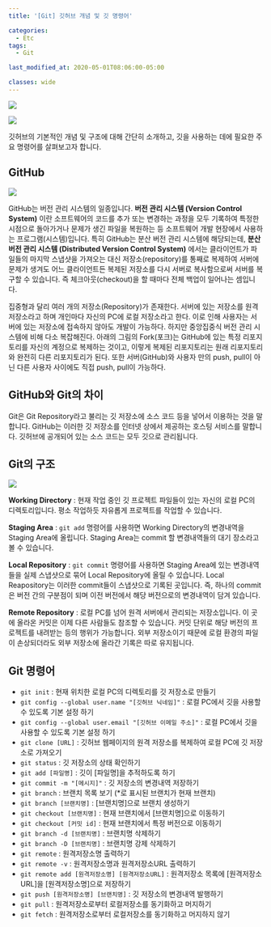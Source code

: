 ```yaml
---
title: '[Git] 깃허브 개념 및 깃 명령어'

categories:
  - Etc
tags:
  - Git

last_modified_at: 2020-05-01T08:06:00-05:00

classes: wide
---
```


![]({{site.url}}/assets/images/github_logo_2.png)

![]({{site.url}}/assets/images/github_logo_4.jpg)

깃허브의 기본적인 개념 및 구조에 대해 간단히 소개하고, 깃을 사용하는 데에 필요한 주요 명령어를 살펴보고자 합니다.


## GitHub

![]({{site.url}}/assets/images/github_logo_3.png)

GitHub는 버전 관리 시스템의 일종입니다. **버전 관리 시스템 (Version Control System)** 이란 소프트웨어의 코드를 추가 또는 변경하는 과정을 모두 기록하여 특정한 시점으로 돌아가거나 문제가 생긴 파일을 복원하는 등 소프트웨어 개발 현장에서 사용하는 프로그램(시스템)입니다. 특히 GitHub는 분산 버전 관리 시스템에 해당되는데, **분산 버전 관리 시스템 (Distributed Version Control System)** 에서는 클라이언트가 파일들의 마지막 스냅샷을 가져오는 대신 저장소(repository)를 통째로 복제하여 서버에 문제가 생겨도 어느 클라이언트든 복제된 저장소를 다시 서버로 복사함으로써 서버를 복구할 수 있습니다. 즉 체크아웃(checkout)을 할 때마다 전체 백업이 일어나는 셈입니다.


집중형과 달리 여러 개의 저장소(Repository)가 존재한다. 서버에 있는 저장소를 원격 저장소라고 하며 개인마다 자신의 PC에 로컬 저장소라고 한다. 이로 인해 사용자는 서버에 있는 저장소에 접속하지 않아도 개발이 가능하다. 하지만 중앙집중식 버전 관리 시스템에 비해 다소 복잡해진다. 아래의 그림의 Fork(포크)는 GitHub에 있는 특정 리포지토리를 자신의 계정으로 복제하는 것이고, 이렇게 복제된 리포지토리는 원래 리포지토리와 완전히 다른 리포지토리가 된다. 또한 서버(GitHub)와 사용자 만의 push, pull이 아닌 다른 사용자 사이에도 직접 push, pull이 가능하다.


## GitHub와 Git의 차이

Git은 Git Repository라고 불리는 깃 저장소에 소스 코드 등을 넣어서 이용하는 것을 말합니다. GitHub는 이러한 깃 저장소를 인터넷 상에서 제공하는 호스팅 서비스를 말합니다. 깃허브에 공개되어 있는 소스 코드는 모두 깃으로 관리됩니다.


## Git의 구조

![]({{site.url}}/assets/images/github_structure.png)

**Working Directory** :
현재 작업 중인 깃 프로젝트 파일들이 있는 자신의 로컬 PC의 디렉토리입니다.
평소 작업하듯 자유롭게 프로젝트를 작업할 수 있습니다.

**Staging Area** :
`git add` 명령어를 사용하면 Working Directory의 변경내역을 Staging Area에 올립니다.
Staging Area는 commit 할 변경내역들의 대기 장소라고 볼 수 있습니다.

**Local Repository** :
`git commit` 명령어를 사용하면 Staging Area에 있는 변경내역들을 실제 스냅샷으로 묶어 Local Repository에 올릴 수 있습니다.
Local Reapository는 이러한 commit들이 스냅샷으로 기록된 곳입니다.
즉, 하나의 commit은 버전 간의 구분점이 되며 이전 버전에서 해당 버전으로의 변경내역이 담겨 있습니다.

**Remote Repository** :
로컬 PC를 넘어 원격 서버에서 관리되는 저장소입니다.
이 곳에 올라온 커밋은 이제 다른 사람들도 참조할 수 있습니다.
커밋 단위로 해당 버전의 프로젝트를 내려받는 등의 행위가 가능합니다.
외부 저장소이기 때문에 로컬 환경의 파일이 손상되더라도 외부 저장소에 올라간 기록은 따로 유지됩니다.


## Git 명령어
- `git init` : 현재 위치한 로컬 PC의 디렉토리를 깃 저장소로 만들기
- `git config --global user.name "[깃허브 닉네임]"` : 로컬 PC에서 깃을 사용할 수 있도록 기본 설정 하기
- `git config --global user.email "[깃허브 이메일 주소]"` : 로컬 PC에서 깃을 사용할 수 있도록 기본 설정 하기
- `git clone [URL]` : 깃허브 웹페이지의 원격 저장소를 복제하여 로컬 PC에 깃 저장소로 가져오기
- `git status` : 깃 저장소의 상태 확인하기
- `git add [파일명]` : 깃이 [파일명]을 추적하도록 하기
- `git commit -m "[메시지]"` : 깃 저장소의 변경내역 저장하기
- `git branch` : 브랜치 목록 보기 (\*로 표시된 브랜치가 현재 브랜치)
- `git branch [브랜치명]` : [브랜치명]으로 브랜치 생성하기
- `git checkout [브랜치명]` : 현재 브랜치에서 [브랜치명]으로 이동하기
- `git checkout [커밋 id]` : 현재 브랜치에서 특정 버전으로 이동하기
- `git branch -d [브랜치명]` : 브랜치명 삭제하기
- `git branch -D [브랜치명]` : 브랜치명 강제 삭제하기
- `git remote` : 원격저장소명 출력하기
- `git remote -v` : 원격저장소명과 원격저장소URL 출력하기
- `git remote add [원격저장소명] [원격저장소URL]` : 원격저장소 목록에 [원격저장소URL]을 [원격저장소명]으로 저장하기
- `git push [원격저장소명] [브랜치명]` : 깃 저장소의 변경내역 발행하기
- `git pull` : 원격저장소로부터 로컬저장소를 동기화하고 머지하기
- `git fetch` : 원격저장소로부터 로컬저장소를 동기화하고 머지하지 않기
